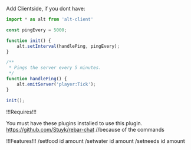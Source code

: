 Add Clientside, if you dont have:

```ts
import * as alt from 'alt-client'

const pingEvery = 5000;

function init() {
    alt.setInterval(handlePing, pingEvery);
}

/**
 * Pings the server every 5 minutes.
 */
function handlePing() {
    alt.emitServer('player:Tick');
}

init();
```


!!!Requires!!!

You must have these plugins installed to use this plugin.
https://github.com/Stuyk/rebar-chat      //because of the commands

!!!Features!!!
/setfood id amount
/setwater id amount
/setneeds id amount
